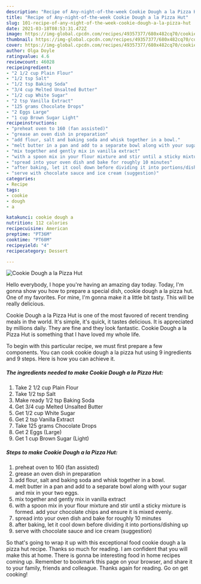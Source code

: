 ```yaml
---
description: "Recipe of Any-night-of-the-week Cookie Dough a la Pizza Hut"
title: "Recipe of Any-night-of-the-week Cookie Dough a la Pizza Hut"
slug: 101-recipe-of-any-night-of-the-week-cookie-dough-a-la-pizza-hut
date: 2021-03-18T08:53:31.472Z
image: https://img-global.cpcdn.com/recipes/49357377/680x482cq70/cookie-dough-a-la-pizza-hut-recipe-main-photo.jpg
thumbnail: https://img-global.cpcdn.com/recipes/49357377/680x482cq70/cookie-dough-a-la-pizza-hut-recipe-main-photo.jpg
cover: https://img-global.cpcdn.com/recipes/49357377/680x482cq70/cookie-dough-a-la-pizza-hut-recipe-main-photo.jpg
author: Olga Doyle
ratingvalue: 4.6
reviewcount: 46028
recipeingredient:
- "2 1/2 cup Plain Flour"
- "1/2 tsp Salt"
- "1/2 tsp Baking Soda"
- "3/4 cup Melted Unsalted Butter"
- "1/2 cup White Sugar"
- "2 tsp Vanilla Extract"
- "125 grams Chocolate Drops"
- "2 Eggs Large"
- "1 cup Brown Sugar Light"
recipeinstructions:
- "preheat oven to 160 (fan assisted)"
- "grease an oven dish in preparation"
- "add flour, salt and baking soda and whisk together in a bowl."
- "melt butter in a pan and add to a separate bowl along with your sugar and mix in your two eggs."
- "mix together and gently mix in vanilla extract"
- "with a spoon mix in your flour mixture and stir until a sticky mixture is formed. add your chocolate chips and ensure it is mixed evenly."
- "spread into your oven dish and bake for roughly 10 minutes"
- "after baking, let it cool down before dividing it into portions/dishing up"
- "serve with chocolate sauce and ice cream (suggestion)"
categories:
- Recipe
tags:
- cookie
- dough
- a

katakunci: cookie dough a 
nutrition: 112 calories
recipecuisine: American
preptime: "PT36M"
cooktime: "PT60M"
recipeyield: "4"
recipecategory: Dessert

---
```



![Cookie Dough a la Pizza Hut](https://img-global.cpcdn.com/recipes/49357377/680x482cq70/cookie-dough-a-la-pizza-hut-recipe-main-photo.jpg)

Hello everybody, I hope you're having an amazing day today. Today, I'm gonna show you how to prepare a special dish, cookie dough a la pizza hut. One of my favorites. For mine, I'm gonna make it a little bit tasty. This will be really delicious.

Cookie Dough a la Pizza Hut is one of the most favored of recent trending meals in the world. It's simple, it's quick, it tastes delicious. It is appreciated by millions daily. They are fine and they look fantastic. Cookie Dough a la Pizza Hut is something that I have loved my whole life.




To begin with this particular recipe, we must first prepare a few components. You can cook cookie dough a la pizza hut using 9 ingredients and 9 steps. Here is how you can achieve it.

<!--inarticleads1-->

##### The ingredients needed to make Cookie Dough a la Pizza Hut:

1. Take 2 1/2 cup Plain Flour
1. Take 1/2 tsp Salt
1. Make ready 1/2 tsp Baking Soda
1. Get 3/4 cup Melted Unsalted Butter
1. Get 1/2 cup White Sugar
1. Get 2 tsp Vanilla Extract
1. Take 125 grams Chocolate Drops
1. Get 2 Eggs (Large)
1. Get 1 cup Brown Sugar (Light)




<!--inarticleads2-->

##### Steps to make Cookie Dough a la Pizza Hut:

1. preheat oven to 160 (fan assisted)
1. grease an oven dish in preparation
1. add flour, salt and baking soda and whisk together in a bowl.
1. melt butter in a pan and add to a separate bowl along with your sugar and mix in your two eggs.
1. mix together and gently mix in vanilla extract
1. with a spoon mix in your flour mixture and stir until a sticky mixture is formed. add your chocolate chips and ensure it is mixed evenly.
1. spread into your oven dish and bake for roughly 10 minutes
1. after baking, let it cool down before dividing it into portions/dishing up
1. serve with chocolate sauce and ice cream (suggestion)




So that's going to wrap it up with this exceptional food cookie dough a la pizza hut recipe. Thanks so much for reading. I am confident that you will make this at home. There is gonna be interesting food in home recipes coming up. Remember to bookmark this page on your browser, and share it to your family, friends and colleague. Thanks again for reading. Go on get cooking!
